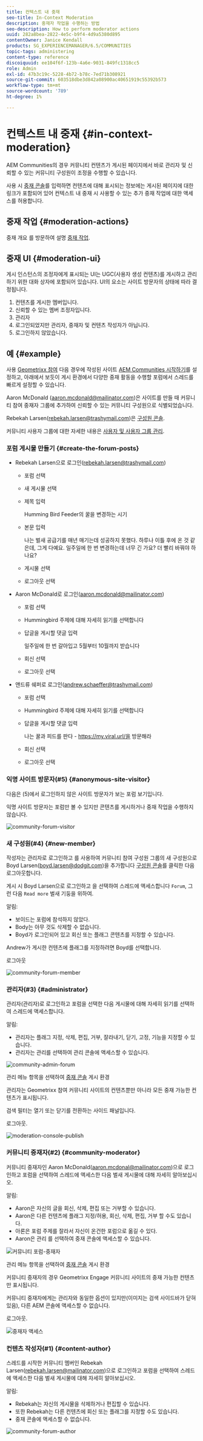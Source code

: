 ```yaml
---
title: 컨텍스트 내 중재
seo-title: In-Context Moderation
description: 중재자 작업을 수행하는 방법
seo-description: How to perform moderator actions
uuid: 282a8bea-2822-4e5c-b9f4-4d9a5380d895
contentOwner: Janice Kendall
products: SG_EXPERIENCEMANAGER/6.5/COMMUNITIES
topic-tags: administering
content-type: reference
discoiquuid: ee104f6f-123b-4a6e-9031-849fc1318cc5
role: Admin
exl-id: 47b3c19c-5228-4b72-b78c-7ed71b308921
source-git-commit: 603518dbe3d842a08900ac40651919c55392b573
workflow-type: tm+mt
source-wordcount: '789'
ht-degree: 1%

---
```


# 컨텍스트 내 중재 {#in-context-moderation}

AEM Communities의 경우 커뮤니티 컨텐츠가 게시된 페이지에서 바로 관리자 및 신뢰할 수 있는 커뮤니티 구성원이 조정을 수행할 수 있습니다.

사용 시 [중재 콘솔](moderation.md)를 입력하면 컨텐츠에 대해 표시되는 정보에는 게시된 페이지에 대한 링크가 포함되어 있어 컨텍스트 내 중재 시 사용할 수 있는 추가 중재 작업에 대한 액세스를 허용합니다.

## 중재 작업 {#moderation-actions}

중재 개요 를 방문하여 설명 [중재 작업](moderate-ugc.md#moderation-actions).

## 중재 UI {#moderation-ui}

게시 인스턴스의 조정자에게 표시되는 UI는 UGC(사용자 생성 컨텐츠)를 게시하고 관리하기 위한 대화 상자에 포함되어 있습니다. UI의 요소는 사이트 방문자의 상태에 따라 결정됩니다.

1. 컨텐츠를 게시한 멤버입니다.
1. 신뢰할 수 있는 멤버 조정자입니다.
1. 관리자
1. 로그인되었지만 관리자, 중재자 및 컨텐츠 작성자가 아닙니다.
1. 로그인하지 않았습니다.

## 예 {#example}

사용 [Geometrixx 참여](http://localhost:4503/content/sites/engage/en.html) 다음 경우에 작성된 사이트 [AEM Communities 시작하기](getting-started.md)를 설정하고, 아래에서 보듯이 게시 환경에서 다양한 중재 활동을 수행할 포럼에서 스레드를 빠르게 설정할 수 있습니다.

Aaron McDonald (aaron.mcdonald@mailinator.com)은 사이트를 만들 때 커뮤니티 참여 중재자 그룹에 추가하여 신뢰할 수 있는 커뮤니티 구성원으로 식별되었습니다.

Rebekah Larsen(rebekah.larsen@trashymail.com)은 [구성원 콘솔](members.md).

커뮤니티 사용자 그룹에 대한 자세한 내용은 [사용자 및 사용자 그룹 관리](users.md).

### 포럼 게시물 만들기 {#create-the-forum-posts}

* Rebekah Larsen으로 로그인(rebekah.larsen@trashymail.com)

   * 포럼 선택
   * 새 게시물 선택
   * 제목 입력

      Humming Bird Feeder의 꿀을 변경하는 시기

   * 본문 입력

      나는 벌새 공급기를 매년 매기는데 성공하지 못했다. 하루나 이틀 후에 온 것 같은데, 그게 다예요. 일주일에 한 번 변경하는데 너무 긴 가요? 더 빨리 바꿔야 하나요?

   * 게시물 선택
   * 로그아웃 선택

* Aaron McDonald로 로그인(aaron.mcdonald@mailinator.com)

   * 포럼 선택
   * Hummingbird 주제에 대해 자세히 읽기를 선택합니다
   * 답글을 게시할 댓글 입력

      일주일에 한 번 갈아입고 5월부터 10월까지 받습니다

   * 회신 선택
   * 로그아웃 선택

* 앤드류 쉐퍼로 로그인(andrew.schaeffer@trashymail.com)

   * 포럼 선택
   * Hummingbird 주제에 대해 자세히 읽기를 선택합니다
   * 답글을 게시할 댓글 입력

      나는 꿀과 피드를 판다 - https://my.viral.url/을 방문해라

   * 회신 선택
   * 로그아웃 선택

### 익명 사이트 방문자(#5) {#anonymous-site-visitor}

다음은 (5)에서 로그인하지 않은 사이트 방문자가 보는 포럼 보기입니다.

익명 사이트 방문자는 포럼만 볼 수 있지만 콘텐츠를 게시하거나 중재 작업을 수행하지 않습니다.

![community-forum-visitor](assets/community-forum-visitor.png)

### 새 구성원(#4) {#new-member}

작성자는 관리자로 로그인하고 를 사용하여 커뮤니티 참여 구성원 그룹의 새 구성원으로 Boyd Larsen(boyd.larsen@dodgit.com)을 추가합니다 [구성원 콘솔](members.md)를 클릭한 다음 로그아웃합니다.

게시 시 Boyd Larsen으로 로그인하고 을 선택하여 스레드에 액세스합니다 `Forum`, 그런 다음 `Read more` 벌새 기둥을 위하여.

알림:

* 보이드는 포럼에 참석하지 않았다.
* Body는 아무 것도 삭제할 수 없습니다.
* Boyd가 로그인되어 있고 회신 또는 플래그 콘텐츠를 지정할 수 있습니다.

Andrew가 게시한 컨텐츠에 플래그를 지정하려면 Boyd를 선택합니다.

로그아웃

![community-forum-member](assets/community-forum-member.png)

### 관리자(#3) {#administrator}

관리자(관리자)로 로그인하고 포럼을 선택한 다음 게시물에 대해 자세히 읽기를 선택하여 스레드에 액세스합니다.

알림:

* 관리자는 플래그 지정, 삭제, 편집, 거부, 잘라내기, 닫기, 고정, 기능을 지정할 수 있습니다.
* 관리자는 관리를 선택하여 관리 콘솔에 액세스할 수 있습니다.

![community-admin-forum](assets/community-admin-forum.png)

관리 메뉴 항목을 선택하여 [중재 콘솔](moderation.md) 게시 환경

관리자는 Geometrixx 참여 커뮤니티 사이트의 컨텐츠뿐만 아니라 모든 중재 가능한 컨텐츠가 표시됩니다.

검색 필터는 열기 또는 닫기를 전환하는 사이드 패널입니다.

로그아웃.

![moderation-console-publish](assets/moderation-console-publish.png)

### 커뮤니티 중재자(#2) {#community-moderator}

커뮤니티 중재자인 Aaron McDonald(aaron.mcdonal@mailinator.com)으로 로그인하고 포럼을 선택하여 스레드에 액세스한 다음 벌새 게시물에 대해 자세히 알아보십시오.

알림:

* Aaron은 자신의 글을 회신, 삭제, 편집 또는 거부할 수 있습니다.
* Aaron은 다른 컨텐츠에 플래그 지정/허용, 회신, 삭제, 편집, 거부 할 수도 있습니다.
* 아론은 포럼 주제를 잘라서 자신이 온건한 포럼으로 옮길 수 있다.
* Aaron은 관리 를 선택하여 중재 콘솔에 액세스할 수 있습니다.

![커뮤니티 포럼-중재자](assets/community-forum-moderator.png)

관리 메뉴 항목을 선택하여 [중재 콘솔](moderation.md) 게시 환경

커뮤니티 중재자의 경우 Geometrixx Engage 커뮤니티 사이트의 중재 가능한 컨텐츠만 표시됩니다.

커뮤니티 중재자에게는 관리자와 동일한 옵션이 있지만(이미지는 검색 사이드바가 닫혀 있음), 다른 AEM 콘솔에 액세스할 수 없습니다.

로그아웃.

![중재자 액세스](assets/moderator-access.png)

### 컨텐츠 작성자(#1) {#content-author}

스레드를 시작한 커뮤니티 멤버인 Rebekah Larsen(rebekah.larsen@mailinator.com)으로 로그인하고 포럼을 선택하여 스레드에 액세스한 다음 벌새 게시물에 대해 자세히 알아보십시오.

알림:

* Rebekah는 자신의 게시물을 삭제하거나 편집할 수 있습니다.
* 또한 Rebekah는 다른 컨텐츠에 회신 또는 플래그를 지정할 수도 있습니다.
* 중재 콘솔에 액세스할 수 없습니다.

![community-forum-author](assets/community-forum-author.png)
